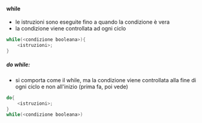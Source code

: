 #### while
- le istruzioni sono eseguite fino a quando la condizione è vera
- la condizione viene controllata ad ogni ciclo
```java
while(<condizione booleana>){
	<istruzioni>;
}
```

##### do while:
- si comporta come il while, ma la condizione viene controllata alla fine di ogni ciclo e non all'inizio (prima fa, poi vede)

```java
do{
	<istruzioni>;
}
while(<condizione booleana>)
```
